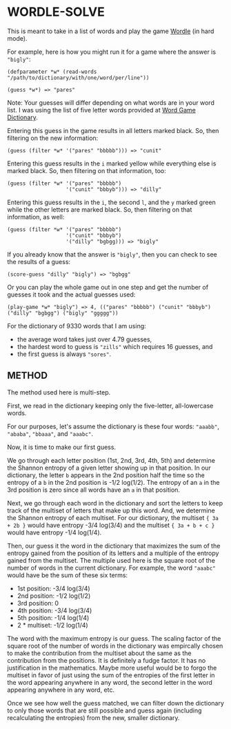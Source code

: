 WORDLE-SOLVE
============

This is meant to take in a list of words and play the game [Wordle][1] (in hard mode).

For example, here is how you might run it for a game where the answer is `"bigly"`:

    (defparameter *w* (read-words "/path/to/dictionary/with/one/word/per/line"))

    (guess *w*) => "pares"

Note: Your guesses will differ depending on what words are in your word list.
I was using the list of five letter words provided at [Word Game Dictionary][2].

Entering this guess in the game results in all letters marked black.
So, then filtering on the new information:

    (guess (filter *w* '("pares" "bbbbb"))) => "cunit"

Entering this guess results in the `i` marked yellow while everything else is marked black.
So, then filtering on that information, too:

    (guess (filter *w* '("pares" "bbbbb")
                       '("cunit" "bbbyb"))) => "dilly"

Entering this guess results in the `i`, the second `l`, and the `y` marked green while the other letters are marked black.
So, then filtering on that information, as well:

    (guess (filter *w* '("pares" "bbbbb")
                       '("cunit" "bbbyb")
                       '("dilly" "bgbgg))) => "bigly"


If you already know that the answer is `"bigly"`, then you can check to see the results of a guess:

    (score-guess "dilly" "bigly") => "bgbgg"

Or you can play the whole game out in one step and get the number of guesses it took and the actual
guesses used:

    (play-game *w* "bigly") => 4, (("pares" "bbbbb") ("cunit" "bbbyb") ("dilly" "bgbgg") ("bigly" "ggggg"))


For the dictionary of 9330 words that I am using:
  * the average word takes just over 4.79 guesses,
  * the hardest word to guess is `"zills"` which requires 16 guesses, and
  * the first guess is always `"sores"`.

 [1]: https://www.powerlanguage.co.uk/wordle/
 [2]: https://www.wordgamedictionary.com/word-lists/

METHOD
------

The method used here is multi-step.

First, we read in the dictionary keeping only the five-letter, all-lowercase words.

For our purposes, let's assume the dictionary is these four words:
`"aaabb"`, `"ababa"`, `"bbaaa"`, and `"aaabc"`.

Now, it is time to make our first guess.

We go through each letter position (1st, 2nd, 3rd, 4th, 5th) and
determine the Shannon entropy of a given letter showing up in that position.
In our dictionary, the letter `b` appears in the 2nd position half the time so the
entropy of a `b` in the 2nd position is -1/2 log(1/2).
The entropy of an `a` in the 3rd position is zero since all words have an `a` in that position.

Next, we go through each word in the dictionary and sort the letters to keep track of the multiset of letters
that make up this word.
And, we determine the Shannon entropy of each multiset.
For our dictionary, the multiset `{ 3a + 2b }` would have entropy -3/4 log(3/4)
and the multiset `{ 3a + b + c }` would have entropy -1/4 log(1/4).

Then, our guess it the word in the dictionary that maximizes the sum of the entropy gained from the
position of its letters and a multiple of the entropy gained from the multiset.
The multiple used here is the square root of the number of words in the current dictionary.
For example, the word `"aaabc"` would have be the sum of these six terms:

  * 1st position: -3/4 log(3/4)
  * 2nd position: -1/2 log(1/2)
  * 3rd position: 0
  * 4th position: -3/4 log(3/4)
  * 5th position: -1/4 log(1/4)
  * 2 * multiset: -1/2 log(1/4)

The word with the maximum entropy is our guess. The scaling factor of the square root of the
number of words in the dictionary was empircally chosen to make the contribution from the
multiset about the same as the contribution from the positions. It is definitely a fudge
factor. It has no justification in the mathematics. Maybe more useful would be to forgo the
multiset in favor of just using the sum of the entropies of the first letter in the word
appearing anywhere in any word, the second letter in the word appearing anywhere in any word, etc.

Once we see how well the guess matched, we can filter down the dictionary to only those
words that are still possible and guess again (including recalculating the entropies)
from the new, smaller dictionary.
